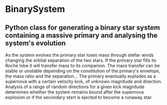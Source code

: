 # BinarySystem
## Python class for generating a binary star system containing a massive primary and analysing the system's evolution
As the system evolves the primary star loses mass through stellar winds changing the orbital separation of
the two stars. If the primary star fills its Roche lobe it will transfer mass to its companion. 
The mass transfer can be stable or unstable depending on the constitution of the primary's envelope, the mass ratio and the separation...
The primary eventually explodes as a supernova with a certain velocity kick, of unknown magnitude and direction.
Analysis of a range of random directions for a given kick magnitude determines whether the system remains bound after
the supernova explosion or if the secondary start is ejected to become a runaway star.
